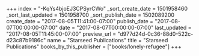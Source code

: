 +++
index = "-KqYs4bjoEJ3CPSyrCWo"
_sort_create_date = 1501958460
_sort_last_updated = 1501958700
_sort_publish_date = 1502089200
create_date = "2017-08-05T11:41:00-07:00"
publish_date = "2017-08-07T00:00:00-07:00"
date = "2017-08-07T00:00:00-07:00"
last_updated = "2017-08-05T11:45:00-07:00"
preview_url = "d977d24d-0c36-88d0-522c-d23c87b9186c"
name = "Starseed Publications"
title = "Starseed Publications"
books_by_this_publisher = ["books/lonely-refugee"]
+++

